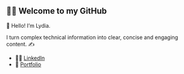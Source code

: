 ## 👩‍💻 Welcome to my GitHub

👋 Hello! I’m Lydia.

I turn complex technical information into clear, concise and engaging content. ✍️

- 🙋‍♀️ [LinkedIn](https://www.linkedin.com/in/lydiahandforth/)
- 📂 [Portfolio](https://lydiahandforthportfolio.notion.site/Welcome-to-my-portfolio-32f2a0a8f7ba4de7808d97b23608a1e2)

<!--
**lydialouise/lydialouise** is a ✨ _special_ ✨ repository because its `README.md` (this file) appears on your GitHub profile.

Here are some ideas to get you started:

- 🔭 I’m currently working on ...
- 🌱 I’m currently learning ...
- 👯 I’m looking to collaborate on ...
- 🤔 I’m looking for help with ...
- 💬 Ask me about ...
- 📫 How to reach me: ...
- 😄 Pronouns: ...
- ⚡ Fun fact: ...
-->
